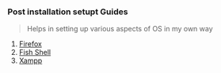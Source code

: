 ### Post installation setupt Guides
> Helps in setting up various aspects of OS in my own way
1. [Firefox](https://github.com/fynks/configs/blob/main/guides/firefox_setup.md)
2. [Fish Shell](https://github.com/fynks/configs/blob/main/guides/fish_setup.md)
3. [Xampp](https://github.com/fynks/configs/blob/main/guides/xampp_auto_start.md)
